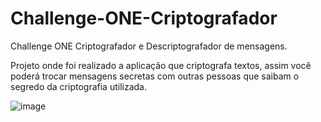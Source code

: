 # Challenge-ONE-Criptografador

Challenge ONE Criptografador e Descriptografador de mensagens.

Projeto onde foi realizado a aplicação que criptografa textos, assim você poderá trocar mensagens secretas com outras pessoas que saibam o segredo da criptografia utilizada.

![image](https://user-images.githubusercontent.com/90631238/184924041-34d3c35f-ff70-4654-b597-f293e168345f.png)
